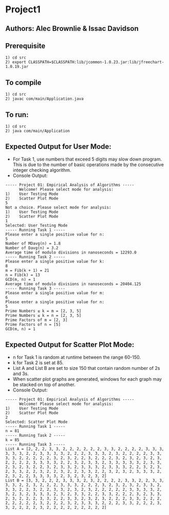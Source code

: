 # Project1
Authors: Alec Brownlie & Issac Davidson
----------------------------
Prerequisite
----------------------------
	1) cd src
	2) export CLASSPATH=$CLASSPATH:lib/jcommon-1.0.23.jar:lib/jfreechart-1.0.19.jar 

To compile
----------------------------
	1) cd src
	2) javac com/main/Application.java

To run:
----------------------------
	1) cd src
	2) java com/main/Application

Expected Output for User Mode:
----------------------------
- For Task 1, use numbers that exceed 5 digits may slow down program. This is due to the number of basic operations made by the consecutive integer checking algorithm.
- Console Output:
```
----- Project 01: Empirical Analysis of Algorithms -----
      Welcome! Please select mode for analysis: 
1)    User Testing Mode
2)    Scatter Plot Mode
5
Not a choice. Please select mode for analysis: 
1)    User Testing Mode
2)    Scatter Plot Mode
1
Selected: User Testing Mode
----- Running Task 1 -----
Please enter a single positive value for n: 
5
Number of MDavg(n) = 1.8
Number of Davg(n) = 3.2
Average time of modulo divisions in nanoseconds = 12293.0
----- Running Task 2 -----
Please enter a single positive value for k: 
8
m = Fib(k + 1) = 21
n = Fib(k) = 13
GCD(m, n) = 1
Average time of modulo divisions in nanoseconds = 20404.125
----- Running Task 3 -----
Please enter a single positive value for m: 
6
Please enter a single positive value for n: 
5
Prime Numbers ≤ k = m = [2, 3, 5]
Prime Numbers ≤ k = n = [2, 3, 5]
Prime Factors of m = [2, 3]
Prime Factors of n = [5]
GCD(m, n) = 1
```

Expected Output for Scatter Plot Mode:
-----------------------------
- n for Task 1 is random at runtime between the range 60-150.
- k for Task 2 is set at 85. 
- List A and List B are set to size 150 that contain random number of 2s and 3s.
- When scatter plot graphs are generated, windows for each graph may be stacked on top of another.
- Console Output:
```
----- Project 01: Empirical Analysis of Algorithms -----
      Welcome! Please select mode for analysis: 
1)    User Testing Mode
2)    Scatter Plot Mode
2
Selected: Scatter Plot Mode
----- Running Task 1 -----
n = 81
----- Running Task 2 -----
k = 85
----- Running Task 3 -----
List A = [2, 2, 2, 3, 3, 2, 2, 2, 2, 2, 2, 3, 3, 2, 2, 2, 2, 3, 3, 3, 3, 3, 3, 2, 2, 3, 3, 3, 3, 2, 2, 2, 3, 3, 3, 2, 3, 2, 2, 2, 2, 3, 3, 3, 3, 2, 2, 2, 2, 2, 3, 2, 3, 2, 2, 3, 2, 2, 2, 3, 2, 3, 2, 3, 2, 3, 2, 2, 2, 2, 3, 3, 3, 3, 2, 2, 3, 2, 3, 3, 2, 3, 3, 3, 3, 3, 2, 3, 3, 2, 3, 2, 3, 2, 2, 3, 2, 3, 3, 2, 3, 3, 3, 2, 3, 3, 3, 2, 2, 3, 2, 3, 2, 3, 3, 2, 2, 3, 2, 2, 3, 2, 2, 3, 3, 2, 2, 3, 2, 3, 2, 3, 3, 3, 2, 2, 3, 2, 2, 3, 3, 3, 3, 2, 3, 2, 3, 2, 3, 2]
List B = [3, 3, 2, 2, 2, 3, 3, 3, 2, 3, 2, 2, 2, 2, 3, 3, 2, 2, 3, 3, 3, 3, 2, 2, 3, 2, 2, 2, 3, 3, 3, 2, 2, 2, 3, 2, 3, 2, 3, 2, 3, 3, 2, 3, 3, 2, 2, 3, 2, 2, 3, 3, 2, 3, 2, 3, 2, 2, 2, 2, 2, 3, 3, 3, 3, 2, 3, 2, 3, 2, 3, 3, 3, 2, 3, 2, 3, 3, 2, 2, 3, 3, 2, 2, 2, 3, 2, 3, 3, 2, 3, 2, 2, 2, 3, 3, 2, 2, 3, 3, 2, 3, 2, 3, 2, 2, 2, 3, 3, 2, 2, 2, 2, 2, 2, 2, 2, 3, 2, 2, 2, 3, 2, 3, 3, 3, 2, 2, 2, 3, 3, 2, 2, 2, 3, 3, 2, 2, 2, 2, 3, 2, 2, 2, 2, 2, 2, 2, 2, 2]
```
